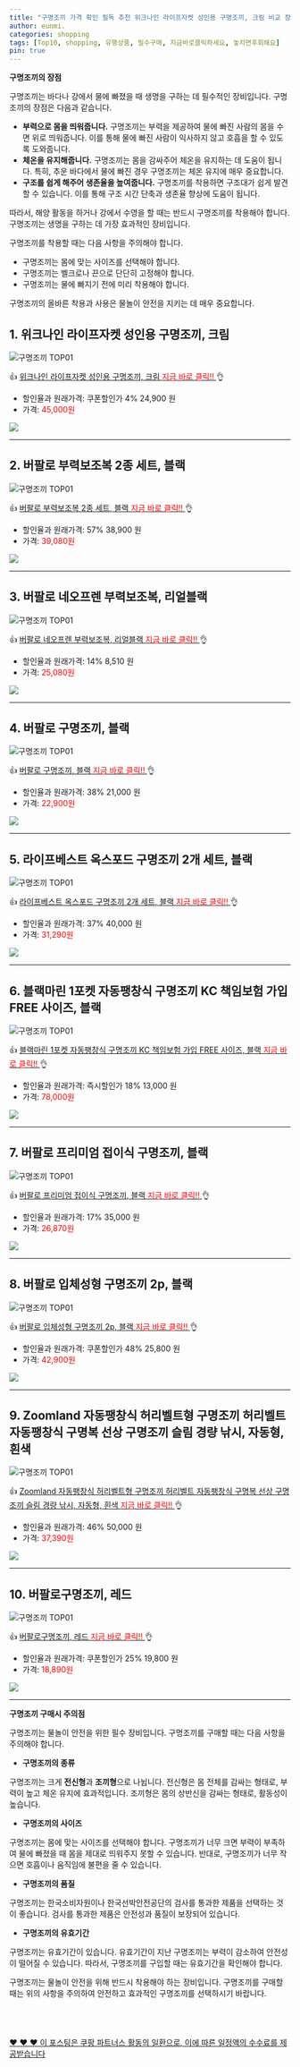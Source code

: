 ```yaml
---
title: "구명조끼 가격 확인 필독 추천 위크나인 라이프자켓 성인용 구명조끼, 크림 비교 장점 구매가이드"
author: eunmi.
categories: shopping
tags: [Top10, shopping, 유행상품, 필수구매, 지금바로클릭하세요, 놓치면후회해요]
pin: true
---
```

**구명조끼의 장점**

구명조끼는 바다나 강에서 물에 빠졌을 때 생명을 구하는 데 필수적인 장비입니다. 구명조끼의 장점은 다음과 같습니다.

* **부력으로 몸을 띄워줍니다.** 구명조끼는 부력을 제공하여 물에 빠진 사람의 몸을 수면 위로 띄워줍니다. 이를 통해 물에 빠진 사람이 익사하지 않고 호흡을 할 수 있도록 도와줍니다.
* **체온을 유지해줍니다.** 구명조끼는 몸을 감싸주어 체온을 유지하는 데 도움이 됩니다. 특히, 추운 바다에서 물에 빠진 경우 구명조끼는 체온 유지에 매우 중요합니다.
* **구조를 쉽게 해주어 생존율을 높여줍니다.** 구명조끼를 착용하면 구조대가 쉽게 발견할 수 있습니다. 이를 통해 구조 시간 단축과 생존율 향상에 도움이 됩니다.

따라서, 해양 활동을 하거나 강에서 수영을 할 때는 반드시 구명조끼를 착용해야 합니다. 구명조끼는 생명을 구하는 데 가장 효과적인 장비입니다.

구명조끼를 착용할 때는 다음 사항을 주의해야 합니다.

* 구명조끼는 몸에 맞는 사이즈를 선택해야 합니다.
* 구명조끼는 벨크로나 끈으로 단단히 고정해야 합니다.
* 구명조끼는 물에 빠지기 전에 미리 착용해야 합니다.

구명조끼의 올바른 착용과 사용은 물놀이 안전을 지키는 데 매우 중요합니다.

   

## 1. 위크나인 라이프자켓 성인용 구명조끼, 크림

![구명조끼 TOP01](https://thumbnail7.coupangcdn.com/thumbnails/remote/230x230ex/image/vendor_inventory/c472/9d43f97398da222cd5036abb07d639365ba54c8343f977bb15479c8f8466.jpg)


👍 [위크나인 라이프자켓 성인용 구명조끼, 크림 <font color=red> 지금 바로 클릭!! </font> ](https://link.coupang.com/re/AFFSDP?lptag=AF3617701&subid=GithubCoopas&pageKey=6558769833&traceid=V0-153&itemId=20054700407&vendorItemId=87150868912) 👌 


- 할인율과 원래가격: 쿠폰할인가 4%  24,900   원
- 가격: <span style='color:red'>45,000원</span>

[![](/discount_price.png)](https://link.coupang.com/re/AFFSDP?lptag=AF3617701&subid=GithubCoopas&pageKey=6558769833&traceid=V0-153&itemId=20054700407&vendorItemId=87150868912)

---


   

## 2. 버팔로 부력보조복 2종 세트, 블랙

![구명조끼 TOP01](https://thumbnail7.coupangcdn.com/thumbnails/remote/230x230ex/image/retail/images/4359828822880513-7624e64f-5fb2-4ffd-ac35-4b79bd103c3d.jpg)


👍 [버팔로 부력보조복 2종 세트, 블랙 <font color=red> 지금 바로 클릭!! </font> ](https://link.coupang.com/re/AFFSDP?lptag=AF3617701&subid=GithubCoopas&pageKey=1708620757&traceid=V0-153&itemId=2907793155&vendorItemId=70896541109) 👌 


- 할인율과 원래가격: 57%  38,900   원
- 가격: <span style='color:red'>39,080원</span>

[![](/discount_price.png)](https://link.coupang.com/re/AFFSDP?lptag=AF3617701&subid=GithubCoopas&pageKey=1708620757&traceid=V0-153&itemId=2907793155&vendorItemId=70896541109)

---


   

## 3. 버팔로 네오프렌 부력보조복, 리얼블랙

![구명조끼 TOP01](https://thumbnail10.coupangcdn.com/thumbnails/remote/230x230ex/image/retail/images/92476406905740-dde90dae-708d-4e8f-9cb0-7cf340417749.jpg)


👍 [버팔로 네오프렌 부력보조복, 리얼블랙 <font color=red> 지금 바로 클릭!! </font> ](https://link.coupang.com/re/AFFSDP?lptag=AF3617701&subid=GithubCoopas&pageKey=88536258&traceid=V0-153&itemId=277039030&vendorItemId=3737518012) 👌 


- 할인율과 원래가격: 14%  8,510   원
- 가격: <span style='color:red'>25,080원</span>

[![](/discount_price.png)](https://link.coupang.com/re/AFFSDP?lptag=AF3617701&subid=GithubCoopas&pageKey=88536258&traceid=V0-153&itemId=277039030&vendorItemId=3737518012)

---


   

## 4. 버팔로 구명조끼, 블랙

![구명조끼 TOP01](https://thumbnail10.coupangcdn.com/thumbnails/remote/230x230ex/image/retail/images/2023/04/13/15/5/25cc8f68-6bd1-47a7-9cae-8fe4d527cb7f.jpg)


👍 [버팔로 구명조끼, 블랙 <font color=red> 지금 바로 클릭!! </font> ](https://link.coupang.com/re/AFFSDP?lptag=AF3617701&subid=GithubCoopas&pageKey=88536258&traceid=V0-153&itemId=18518489270&vendorItemId=85657194814) 👌 


- 할인율과 원래가격: 38%  21,000   원
- 가격: <span style='color:red'>22,900원</span>

[![](/discount_price.png)](https://link.coupang.com/re/AFFSDP?lptag=AF3617701&subid=GithubCoopas&pageKey=88536258&traceid=V0-153&itemId=18518489270&vendorItemId=85657194814)

---


   

## 5. 라이프베스트 옥스포드 구명조끼 2개 세트, 블랙

![구명조끼 TOP01](https://thumbnail7.coupangcdn.com/thumbnails/remote/230x230ex/image/retail/images/4912774350427304-c9120547-7cea-4ebb-9d53-cba73af919cd.jpg)


👍 [라이프베스트 옥스포드 구명조끼 2개 세트, 블랙 <font color=red> 지금 바로 클릭!! </font> ](https://link.coupang.com/re/AFFSDP?lptag=AF3617701&subid=GithubCoopas&pageKey=7193817266&traceid=V0-153&itemId=18168916300&vendorItemId=85318376774) 👌 


- 할인율과 원래가격: 37%  40,000   원
- 가격: <span style='color:red'>31,290원</span>

[![](/discount_price.png)](https://link.coupang.com/re/AFFSDP?lptag=AF3617701&subid=GithubCoopas&pageKey=7193817266&traceid=V0-153&itemId=18168916300&vendorItemId=85318376774)

---


   

## 6. 블랙마린 1포켓 자동팽창식 구명조끼 KC 책임보험 가입 FREE 사이즈, 블랙

![구명조끼 TOP01](https://thumbnail10.coupangcdn.com/thumbnails/remote/230x230ex/image/vendor_inventory/3710/104b5bccfad78060859ba7c46041651ade65aa19700aa6fed947fc5740bc.jpg)


👍 [블랙마린 1포켓 자동팽창식 구명조끼 KC 책임보험 가입 FREE 사이즈, 블랙 <font color=red> 지금 바로 클릭!! </font> ](https://link.coupang.com/re/AFFSDP?lptag=AF3617701&subid=GithubCoopas&pageKey=7119193342&traceid=V0-153&itemId=17820587594&vendorItemId=84984503141) 👌 


- 할인율과 원래가격: 즉시할인가 18%  13,000   원
- 가격: <span style='color:red'>78,000원</span>

[![](/discount_price.png)](https://link.coupang.com/re/AFFSDP?lptag=AF3617701&subid=GithubCoopas&pageKey=7119193342&traceid=V0-153&itemId=17820587594&vendorItemId=84984503141)

---


   

## 7. 버팔로 프리미엄 접이식 구명조끼, 블랙

![구명조끼 TOP01](https://thumbnail10.coupangcdn.com/thumbnails/remote/230x230ex/image/retail/images/2023/06/22/15/4/c849ad57-fdde-4c21-b391-2e8d8cc431cc.jpg)


👍 [버팔로 프리미엄 접이식 구명조끼, 블랙 <font color=red> 지금 바로 클릭!! </font> ](https://link.coupang.com/re/AFFSDP?lptag=AF3617701&subid=GithubCoopas&pageKey=7417981454&traceid=V0-153&itemId=19235840545&vendorItemId=86352249009) 👌 


- 할인율과 원래가격: 17%  35,000   원
- 가격: <span style='color:red'>26,870원</span>

[![](/discount_price.png)](https://link.coupang.com/re/AFFSDP?lptag=AF3617701&subid=GithubCoopas&pageKey=7417981454&traceid=V0-153&itemId=19235840545&vendorItemId=86352249009)

---


   

## 8. 버팔로 입체성형 구명조끼 2p, 블랙

![구명조끼 TOP01](https://thumbnail7.coupangcdn.com/thumbnails/remote/230x230ex/image/retail/images/4336050058834276-24fad9dc-6951-4e5d-9fb3-b225e2e4dbd1.jpg)


👍 [버팔로 입체성형 구명조끼 2p, 블랙 <font color=red> 지금 바로 클릭!! </font> ](https://link.coupang.com/re/AFFSDP?lptag=AF3617701&subid=GithubCoopas&pageKey=7677696737&traceid=V0-153&itemId=10208154659&vendorItemId=77490639640) 👌 


- 할인율과 원래가격: 쿠폰할인가 48%  25,800   원
- 가격: <span style='color:red'>42,900원</span>

[![](/discount_price.png)](https://link.coupang.com/re/AFFSDP?lptag=AF3617701&subid=GithubCoopas&pageKey=7677696737&traceid=V0-153&itemId=10208154659&vendorItemId=77490639640)

---


   

## 9. Zoomland 자동팽창식 허리벨트형 구명조끼 허리벨트 자동팽창식 구명복 선상 구명조끼 슬림 경량 낚시, 자동형, 흰색

![구명조끼 TOP01](https://thumbnail9.coupangcdn.com/thumbnails/remote/230x230ex/image/vendor_inventory/9899/bea850d0c5763665847765bc47472257e252ced705109a9faf40f8c662ba.jpg)


👍 [Zoomland 자동팽창식 허리벨트형 구명조끼 허리벨트 자동팽창식 구명복 선상 구명조끼 슬림 경량 낚시, 자동형, 흰색 <font color=red> 지금 바로 클릭!! </font> ](https://link.coupang.com/re/AFFSDP?lptag=AF3617701&subid=GithubCoopas&pageKey=7388415471&traceid=V0-153&itemId=19097431935&vendorItemId=87475949098) 👌 


- 할인율과 원래가격: 46%  50,000   원
- 가격: <span style='color:red'>37,390원</span>

[![](/discount_price.png)](https://link.coupang.com/re/AFFSDP?lptag=AF3617701&subid=GithubCoopas&pageKey=7388415471&traceid=V0-153&itemId=19097431935&vendorItemId=87475949098)

---


   

## 10. 버팔로구명조끼, 레드

![구명조끼 TOP01](https://thumbnail6.coupangcdn.com/thumbnails/remote/230x230ex/image/rs_quotation_api/xw5jocg0/a83ab7ea1ee14b7a95275ee6a725e158.jpg)


👍 [버팔로구명조끼, 레드 <font color=red> 지금 바로 클릭!! </font> ](https://link.coupang.com/re/AFFSDP?lptag=AF3617701&subid=GithubCoopas&pageKey=88536258&traceid=V0-153&itemId=19602759144&vendorItemId=86507717343) 👌 


- 할인율과 원래가격: 쿠폰할인가 25%  19,800   원
- 가격: <span style='color:red'>18,890원</span>

[![](/discount_price.png)](https://link.coupang.com/re/AFFSDP?lptag=AF3617701&subid=GithubCoopas&pageKey=88536258&traceid=V0-153&itemId=19602759144&vendorItemId=86507717343)

---
**구명조끼 구매시 주의점**

구명조끼는 물놀이 안전을 위한 필수 장비입니다. 구명조끼를 구매할 때는 다음 사항을 주의해야 합니다.

* **구명조끼의 종류**

구명조끼는 크게 **전신형**과 **조끼형**으로 나뉩니다. 전신형은 몸 전체를 감싸는 형태로, 부력이 높고 체온 유지에 효과적입니다. 조끼형은 몸의 상반신을 감싸는 형태로, 활동성이 높습니다.

* **구명조끼의 사이즈**

구명조끼는 몸에 맞는 사이즈를 선택해야 합니다. 구명조끼가 너무 크면 부력이 부족하여 물에 빠졌을 때 몸을 제대로 띄워주지 못할 수 있습니다. 반대로, 구명조끼가 너무 작으면 호흡이나 움직임에 불편을 줄 수 있습니다.

* **구명조끼의 품질**

구명조끼는 한국소비자원이나 한국선박안전공단의 검사를 통과한 제품을 선택하는 것이 좋습니다. 검사를 통과한 제품은 안전성과 품질이 보장되어 있습니다.

* **구명조끼의 유효기간**

구명조끼는 유효기간이 있습니다. 유효기간이 지난 구명조끼는 부력이 감소하여 안전성이 떨어질 수 있습니다. 따라서, 구명조끼를 구입할 때는 유효기간을 확인해야 합니다.

구명조끼는 물놀이 안전을 위해 반드시 착용해야 하는 장비입니다. 구명조끼를 구매할 때는 위의 사항을 주의하여 안전하고 효과적인 구명조끼를 선택하시기 바랍니다.<br><br><br><br><br> [ ❤ ❤ ❤ 이 포스팅은 쿠팡 파트너스 활동의 일환으로, 이에 따른 일정액의 수수료를 제공받습니다](https://link.coupang.com/a/bcEFyh)